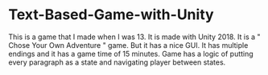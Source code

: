 # Text-Based-Game-with-Unity
This is a game that I made when I was 13. It is made with Unity 2018. It is a " Chose Your Own Adventure " game. But it has a nice GUI. It has multiple endings and it has a game time of 15 minutes. Game has a logic of putting every paragraph as a state and navigating player between states.

